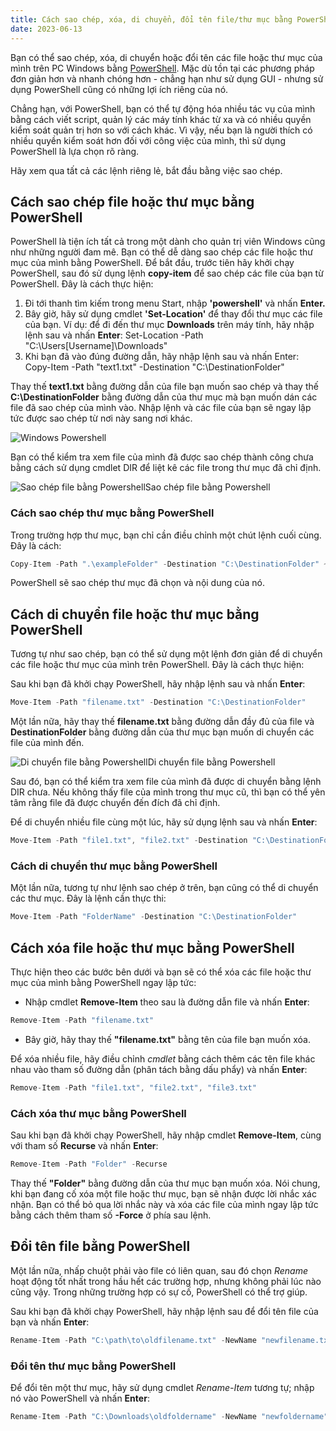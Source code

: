 ```yaml
---
title: Cách sao chép, xóa, di chuyển, đổi tên file/thư mục bằng PowerShell trên PC Windows
date: 2023-06-13
---
```


Bạn có thể sao chép, xóa, di chuyển hoặc đổi tên các file hoặc thư mục của mình trên PC Windows bằng [PowerShell](https://quantrimang.com/gioi-thieu-ve-powershell-37928 "PowerShell và mọi điều bạn cần biết về tiện ích này"). Mặc dù tồn tại các phương pháp đơn giản hơn và nhanh chóng hơn - chẳng hạn như sử dụng GUI - nhưng sử dụng PowerShell cũng có những lợi ích riêng của nó.

Chẳng hạn, với PowerShell, bạn có thể tự động hóa nhiều tác vụ của mình bằng cách viết script, quản lý các máy tính khác từ xa và có nhiều quyền kiểm soát quản trị hơn so với cách khác. Vì vậy, nếu bạn là người thích có nhiều quyền kiểm soát hơn đối với công việc của mình, thì sử dụng PowerShell là lựa chọn rõ ràng.

Hãy xem qua tất cả các lệnh riêng lẻ, bắt đầu bằng việc sao chép.

## Cách sao chép file hoặc thư mục bằng PowerShell

PowerShell là tiện ích tất cả trong một dành cho quản trị viên Windows cũng như những người đam mê. Bạn có thể dễ dàng sao chép các file hoặc thư mục của mình bằng PowerShell. Để bắt đầu, trước tiên hãy khởi chạy PowerShell, sau đó sử dụng lệnh **copy-item** để sao chép các file của bạn từ PowerShell. Đây là cách thực hiện:

1. Đi tới thanh tìm kiếm trong menu Start, nhập **'powershell'** và nhấn **Enter.**
2. Bây giờ, hãy sử dụng cmdlet **'Set-Location'** để thay đổi thư mục các file của bạn. Ví dụ: để đi đến thư mục **Downloads** trên máy tính, hãy nhập lệnh sau và nhấn **Enter**:
Set-Location -Path "C:\Users\[Username]\Downloads"
3. Khi bạn đã vào đúng đường dẫn, hãy nhập lệnh sau và nhấn Enter:
Copy-Item -Path "text1.txt" -Destination "C:\DestinationFolder"

Thay thế **text1.txt** bằng đường dẫn của file bạn muốn sao chép và thay thế **C:\DestinationFolder** bằng đường dẫn của thư mục mà bạn muốn dán các file đã sao chép của mình vào. Nhập lệnh và các file của bạn sẽ ngay lập tức được sao chép từ nơi này sang nơi khác.

![Windows Powershell](https://st.quantrimang.com/photos/image/2023/06/14/sao-chep-xoa-di-chuyen-doi-ten-file-thu-muc-bang-powershell-1.jpg)

Bạn có thể kiểm tra xem file của mình đã được sao chép thành công chưa bằng cách sử dụng cmdlet DIR để liệt kê các file trong thư mục đã chỉ định.

![Sao chép file bằng Powershell](https://st.quantrimang.com/photos/image/2023/06/14/sao-chep-xoa-di-chuyen-doi-ten-file-thu-muc-bang-powershell-2.jpg)Sao chép file bằng Powershell

### Cách sao chép thư mục bằng PowerShell

Trong trường hợp thư mục, bạn chỉ cần điều chỉnh một chút lệnh cuối cùng. Đây là cách:

```javascript
Copy-Item -Path ".\exampleFolder" -Destination "C:\DestinationFolder" ~Recurse
```

PowerShell sẽ sao chép thư mục đã chọn và nội dung của nó.

## Cách di chuyển file hoặc thư mục bằng PowerShell

Tương tự như sao chép, bạn có thể sử dụng một lệnh đơn giản để di chuyển các file hoặc thư mục của mình trên PowerShell. Đây là cách thực hiện:

Sau khi bạn đã khởi chạy PowerShell, hãy nhập lệnh sau và nhấn **Enter**:

```javascript
Move-Item -Path "filename.txt" -Destination "C:\DestinationFolder"
```

Một lần nữa, hãy thay thế **filename.txt** bằng đường dẫn đầy đủ của file và **DestinationFolder** bằng đường dẫn của thư mục bạn muốn di chuyển các file của mình đến.

![Di chuyển file bằng Powershell](https://st.quantrimang.com/photos/image/2023/06/14/sao-chep-xoa-di-chuyen-doi-ten-file-thu-muc-bang-powershell-3.jpg)Di chuyển file bằng Powershell

Sau đó, bạn có thể kiểm tra xem file của mình đã được di chuyển bằng lệnh DIR chưa. Nếu không thấy file của mình trong thư mục cũ, thì bạn có thể yên tâm rằng file đã được chuyển đến đích đã chỉ định.

Để di chuyển nhiều file cùng một lúc, hãy sử dụng lệnh sau và nhấn **Enter**:

```javascript
Move-Item -Path "file1.txt", "file2.txt" -Destination "C:\DestinationFolder"
```

### Cách di chuyển thư mục bằng PowerShell

Một lần nữa, tương tự như lệnh sao chép ở trên, bạn cũng có thể di chuyển các thư mục. Đây là lệnh cần thực thi:

```javascript
Move-Item -Path "FolderName" -Destination "C:\DestinationFolder"
```

## Cách xóa file hoặc thư mục bằng PowerShell

Thực hiện theo các bước bên dưới và bạn sẽ có thể xóa các file hoặc thư mục của mình bằng PowerShell ngay lập tức:

- Nhập cmdlet **Remove-Item** theo sau là đường dẫn file và nhấn **Enter**:

```javascript
Remove-Item -Path "filename.txt"
```

- Bây giờ, hãy thay thế **"filename.txt"** bằng tên của file bạn muốn xóa.

Để xóa nhiều file, hãy điều chỉnh *cmdlet* bằng cách thêm các tên file khác nhau vào tham số đường dẫn (phân tách bằng dấu phẩy) và nhấn **Enter**:

```javascript
Remove-Item -Path "file1.txt", "file2.txt", "file3.txt"
```

### Cách xóa thư mục bằng PowerShell

Sau khi bạn đã khởi chạy PowerShell, hãy nhập cmdlet **Remove-Item**, cùng với tham số **Recurse** và nhấn **Enter**:

```javascript
Remove-Item -Path "Folder" -Recurse
```

Thay thế **"Folder"** bằng đường dẫn của thư mục bạn muốn xóa. Nói chung, khi bạn đang cố xóa một file hoặc thư mục, bạn sẽ nhận được lời nhắc xác nhận. Bạn có thể bỏ qua lời nhắc này và xóa các file của mình ngay lập tức bằng cách thêm tham số **-Force** ở phía sau lệnh.

## Đổi tên file bằng PowerShell

Một lần nữa, nhấp chuột phải vào file có liên quan, sau đó chọn *Rename* hoạt động tốt nhất trong hầu hết các trường hợp, nhưng không phải lúc nào cũng vậy. Trong những trường hợp có sự cố, PowerShell có thể trợ giúp.

Sau khi bạn đã khởi chạy PowerShell, hãy nhập lệnh sau để đổi tên file của bạn và nhấn **Enter**:

```javascript
Rename-Item -Path "C:\path\to\oldfilename.txt" -NewName "newfilename.txt"
```

### Đổi tên thư mục bằng PowerShell

Để đổi tên một thư mục, hãy sử dụng cmdlet *Rename-Item* tương tự; nhập nó vào PowerShell và nhấn **Enter**:

```javascript
Rename-Item -Path "C:\Downloads\oldfoldername" -NewName "newfoldername"
```